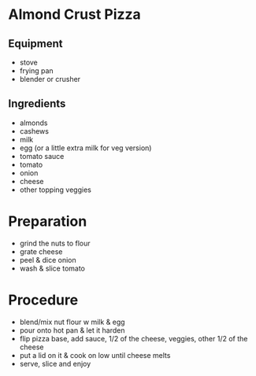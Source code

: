 # Almond Crust Pizza

## Equipment

- stove
- frying pan
- blender or crusher

## Ingredients
- almonds
- cashews
- milk
- egg (or a little extra milk for veg version)
- tomato sauce
- tomato
- onion
- cheese
- other topping veggies

# Preparation
- grind the nuts to flour
- grate cheese
- peel & dice onion
- wash & slice tomato

# Procedure
- blend/mix nut flour w milk & egg
- pour onto hot pan & let it harden
- flip pizza base, add sauce, 1/2 of the cheese, veggies, other 1/2 of the cheese
- put a lid on it & cook on low until cheese melts
- serve, slice and enjoy